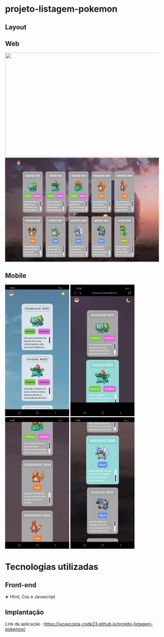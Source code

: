 # projeto-listagem-pokemon

## Layout

## Web

<img src="https://github.com/LucasCosta-Code23/projeto-listagem-pokemon/blob/main/src/imagens/TelaInicialModoPadr%C3%A3o.png" width="680" height="340"> <img src="https://github.com/LucasCosta-Code23/projeto-listagem-pokemon/blob/main/src/imagens/TelaIniciaModoEscuro.png" width="680" height="340"> 

## Mobile

<img src="https://github.com/LucasCosta-Code23/projeto-listagem-pokemon/blob/main/src/imagens/Mobile1.jpg" width="210" height="430"> <img src="https://github.com/LucasCosta-Code23/projeto-listagem-pokemon/blob/main/src/imagens/Mobile2.jpg" width="210" height="430"> <img src="https://github.com/LucasCosta-Code23/projeto-listagem-pokemon/blob/main/src/imagens/Mobile3.jpg" width="210" height="430"> <img src="https://github.com/LucasCosta-Code23/projeto-listagem-pokemon/blob/main/src/imagens/Mobile5.jpg" width="210" height="430"> 

# Tecnologias utilizadas

## Front-end
➤ Html, Css e Javascript

## Implantação

Link da aplicação : https://lucascosta-code23.github.io/projeto-listagem-pokemon/

